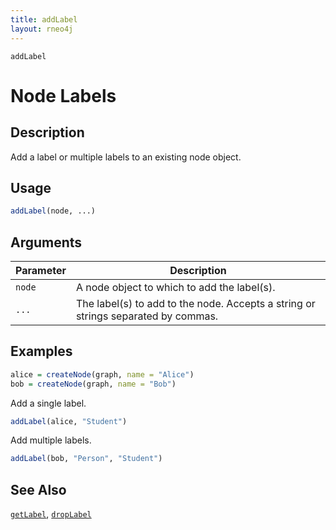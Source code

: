 ```yaml
---
title: addLabel
layout: rneo4j
---
```


`addLabel`

# Node Labels

## Description

Add a label or multiple labels to an existing node object.

## Usage

```r
addLabel(node, ...)
```

## Arguments

| Parameter | Description |
| --------- | ----------- |
| `node`    | A node object to which to add the label(s). |
| `...`     | The label(s) to add to the node. Accepts a string or strings separated by commas. |

## Examples

```r
alice = createNode(graph, name = "Alice")
bob = createNode(graph, name = "Bob")
```

Add a single label.

```r
addLabel(alice, "Student")
```

Add multiple labels.

```r
addLabel(bob, "Person", "Student")
```

## See Also

[`getLabel`](get-label.html), [`dropLabel`](drop-label.html)